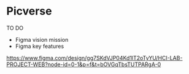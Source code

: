 # Picverse
TO DO
- Figma vision mission
- Figma key features

https://www.figma.com/design/gg7SKdVJP04Kd1lT2oTyYU/HCI-LAB-PROJECT-WEB?node-id=0-1&p=f&t=bOVGqTbsTUTPARgA-0

